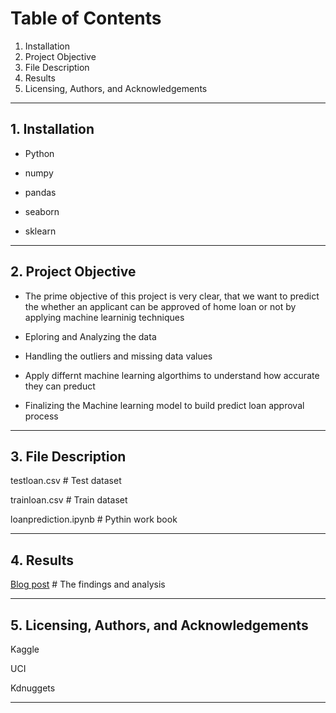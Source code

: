 # Table of Contents
1. Installation
2. Project Objective
3. File Description
4. Results
5. Licensing, Authors, and Acknowledgements

----
## 1. Installation
* Python

* numpy 

* pandas 

* seaborn

* sklearn
----
## 2. Project Objective
* The prime objective of this project is very clear, that we want to predict the whether an applicant can be approved of home loan or not by applying machine learninig techniques


* Eploring and Analyzing the data


* Handling the outliers and missing data values


* Apply differnt machine learning algorthims to understand how accurate they can preduct


* Finalizing the Machine learning model to build predict loan approval process
----
## 3. File Description
testloan.csv                                  # Test dataset


trainloan.csv                                 # Train dataset


loanprediction.ipynb                          # Pythin work book

----
## 4. Results
[Blog post](https://medium.com/@drajsagar/home-loan-approval-using-machine-learning-c881c0818857)                                     # The findings and analysis

----
## 5. Licensing, Authors, and Acknowledgements
Kaggle

UCI

Kdnuggets

----
